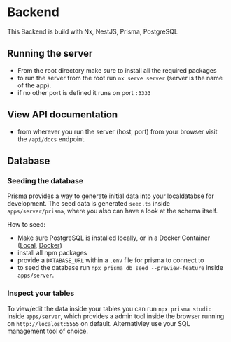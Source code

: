 # Backend 
This Backend is build with Nx, NestJS, Prisma, PostgreSQL 
## Running the server

* From the root directory make sure to install all the required packages
* to run the server from the root run `nx serve server` (server is the name of the app).
* if no other port is defined it runs on port `:3333`

## View API documentation

* from wherever you run the server (host, port) from your browser visit the `/api/docs` endpoint.

## Database

### Seeding the database

Prisma provides a way to generate initial data into your localdatabse for development.
The seed data is generated `seed.ts` inside `apps/server/prisma`, where you also can have a look at the schema itself.

How to seed:

* Make sure PostgreSQL is installed locally, or in a Docker Container ([Local](postgresql.org/download/), [Docker](https://hub.docker.com/_/postgres))
* install all npm packages 
* provide a `DATABASE_URL` within a `.env` file for prisma to connect to
* to seed the database run `npx prisma db seed --preview-feature` inside `apps/server`.

### Inspect your tables
To view/edit the data inside your tables you can run `npx prisma studio` inside `apps/server`, which provides a admin tool inside the browser running on `http://localost:5555` on default.
Alternativley use your SQL management tool of choice.
